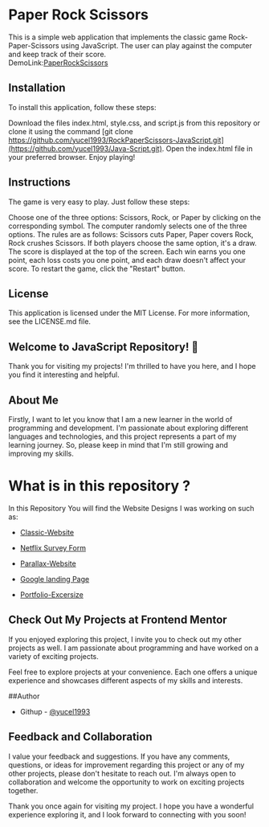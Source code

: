 # Paper Rock Scissors

This is a simple web application that implements the classic game Rock-Paper-Scissors using JavaScript. The user can play against the computer and keep track of their score.
<br>
DemoLink:[PaperRockScissors](https://yucel1993.github.io/Java-Script/PaperRockScissors/index.html)
## Installation
To install this application, follow these steps:

Download the files index.html, style.css, and script.js from this repository or clone it using the command [git clone https://github.com/yucel1993/RockPaperScissors-JavaScript.git](https://github.com/yucel1993/Java-Script.git).
Open the index.html file in your preferred browser.
Enjoy playing!

## Instructions
The game is very easy to play. Just follow these steps:

Choose one of the three options: Scissors, Rock, or Paper by clicking on the corresponding symbol.
The computer randomly selects one of the three options.
The rules are as follows: Scissors cuts Paper, Paper covers Rock, Rock crushes Scissors. If both players choose the same option, it's a draw.
The score is displayed at the top of the screen. Each win earns you one point, each loss costs you one point, and each draw doesn't affect your score.
To restart the game, click the "Restart" button.
## License

This application is licensed under the MIT License. For more information, see the LICENSE.md file.

## Welcome to JavaScript  Repository! 👋

Thank you for visiting my projects! I'm thrilled to have you here, and I hope you find it interesting and helpful.

## About Me
Firstly, I want to let you know that I am a new learner in the world of programming and development. I'm passionate about exploring different languages and technologies, and this project represents a part of my learning journey. So, please keep in mind that I'm still growing and improving my skills.

# What is in this repository ?
In this Repository You will find the Website Designs I was working on such as: 

- [Classic-Website](https://yucel1993.github.io/Classic-Website/)

- [Netflix Survey Form](https://yucel1993.github.io/Netflix-RegisterForm/)

- [Parallax-Website](https://yucel1993.github.io/Parallax-Website/)

- [Google landing Page](https://yucel1993.github.io/Google-Landing-Page/)

- [Portfolio-Excersize](https://yucel1993.github.io/Portfolio-Excersize/)


## Check Out My Projects at Frontend Mentor
If you enjoyed exploring this project, I invite you to check out my other projects as well. I am passionate about programming and have worked on a variety of exciting projects.

Feel free to explore projects at your convenience. Each one offers a unique experience and showcases different aspects of my skills and interests.

##Author
<!-- - Frontend Mentor - [@AliDurul](https://www.frontendmentor.io/profile/DURUL-26) -->
- Githup - [@yucel1993](https://github.com/yucel1993)

## Feedback and Collaboration
I value your feedback and suggestions. If you have any comments, questions, or ideas for improvement regarding this project or any of my other projects, please don't hesitate to reach out. I'm always open to collaboration and welcome the opportunity to work on exciting projects together.

Thank you once again for visiting my project. I hope you have a wonderful experience exploring it, and I look forward to connecting with you soon!
